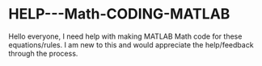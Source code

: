 # HELP---Math-CODING-MATLAB
Hello everyone, I need help with making MATLAB  Math code for these equations/rules. I am new to this and would appreciate the help/feedback through the process. 
